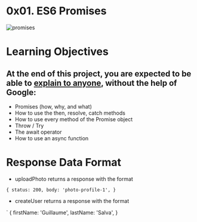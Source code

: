 # 0x01. ES6 Promises  

![promises](https://s3.amazonaws.com/alx-intranet.hbtn.io/uploads/medias/2019/12/75862d67ca51a042003c.jpeg?X-Amz-Algorithm=AWS4-HMAC-SHA256&X-Amz-Credential=AKIARDDGGGOUSBVO6H7D%2F20230726%2Fus-east-1%2Fs3%2Faws4_request&X-Amz-Date=20230726T133757Z&X-Amz-Expires=86400&X-Amz-SignedHeaders=host&X-Amz-Signature=635dea82046c91e83b65f2d8b78bb91576bab63d46fa8587133c310429a31aab)  

# Learning Objectives  
## At the end of this project, you are expected to be able to [explain to anyone](https://intranet.alxswe.com/rltoken/Z4xW7_BFaRcrHxfDySjKuQ), without the help of Google:  

- Promises (how, why, and what)
- How to use the then, resolve, catch methods
- How to use every method of the Promise object
- Throw / Try
- The await operator
- How to use an async function

# Response Data Format  
- uploadPhoto returns a response with the format  

`
{
  status: 200,
  body: 'photo-profile-1',
}
`

- createUser returns a response with the format

`
{
  firstName: 'Guillaume',
  lastName: 'Salva',
}

